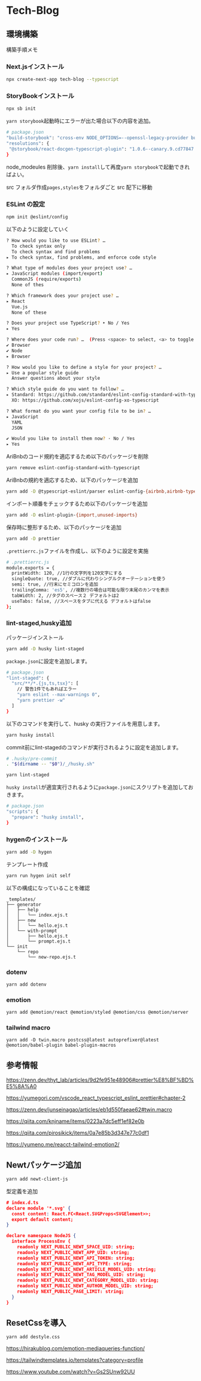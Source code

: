 # Tech-Blog

## 環境構築

構築手順メモ

### Next.jsインストール

```sh
npx create-next-app tech-blog --typescript
```

### StoryBookインストール

```sh
npx sb init
```

`yarn storybook`起動時にエラーが出た場合以下の内容を追加。

```sh
# package.json
"build-storybook": "cross-env NODE_OPTIONS=--openssl-legacy-provider build-storybook"
"resolutions": {
 "@storybook/react-docgen-typescript-plugin": "1.0.6--canary.9.cd77847.0"
}
```

node_modeules 削除後、`yarn install`して再度`yarn storybook`で起動できればよい。

src フォルダ作成`pages,styles`をフォルダごと src 配下に移動

### ESLint の設定

```sh
npm init @eslint/config
```

以下のように設定していく

```sh
? How would you like to use ESLint? …
  To check syntax only
  To check syntax and find problems
▸ To check syntax, find problems, and enforce code style

? What type of modules does your project use? …
▸ JavaScript modules (import/export)
  CommonJS (require/exports)
  None of thes

? Which framework does your project use? …
▸ React
  Vue.js
  None of these

? Does your project use TypeScript? ‣ No / Yes
▸ Yes

? Where does your code run? …  (Press <space> to select, <a> to toggle all, <i> to invert selection)
✔ Browser
✔ Node
▸ Browser

? How would you like to define a style for your project? …
▸ Use a popular style guide
  Answer questions about your style

? Which style guide do you want to follow? …
▸ Standard: https://github.com/standard/eslint-config-standard-with-typescript
  XO: https://github.com/xojs/eslint-config-xo-typescript

? What format do you want your config file to be in? …
▸ JavaScript
  YAML
  JSON

✔ Would you like to install them now? · No / Yes
▸ Yes
```

AriBnbのコード規約を適応するため以下のパッケージを削除

```sh
yarn remove eslint-config-standard-with-typescript
```

AriBnbの規約を適応するため、以下のパッケージを追加

```sh
yarn add -D @typescript-eslint/parser eslint-config-{airbnb,airbnb-typescript,prettier} eslint-plugin-{react-hooks,jsx-a11y}
```

インポート順番をチェックするため以下のパッケージを追加

```sh
yarn add -D eslint-plugin-{import,unused-imports}
```

保存時に整形するため、以下のパッケージを追加

```sh
yarn add -D prettier
```

`.prettierrc.js`ファイルを作成し、以下のように設定を実施

```sh
# .prettierrc.js
module.exports = {
  printWidth: 120, //1行の文字列を120文字にする
  singleQuote: true, //ダブルに代わりシングルクオーテーションを使う
  semi: true, //行末にセミコロンを追加
  trailingComma: 'es5', //複数行の場合は可能な限り末尾のカンマを表示
  tabWidth: 2, //タグのスペース２ デフォルトは2
  useTabs: false, //スペースをタブに代える デフォルトはfalse
};
```

### lint-staged,husky追加

パッケージインストール

```sh
yarn add -D husky lint-staged
```

`package.json`に設定を追加します。

```sh
# package.json
"lint-staged": {
  "src/**/*.{js,ts,tsx}": [
    // 警告1件でもあればエラー
    "yarn eslint --max-warnings 0",
    "yarn prettier -w"
  ]
}
```

以下のコマンドを実行して、husky の実行ファイルを用意します。

```sh
yarn husky install
```

commit前にlint-stagedのコマンドが実行されるように設定を追加します。

```sh
# .husky/pre-commit
. "$(dirname -- "$0")/_/husky.sh"

yarn lint-staged
```

`husky install`が適宜実行されるように`package.json`にスクリプトを追加しておきます。

```sh
# package.json
"scripts": {
  "prepare": "husky install",    
}
```

### hygenのインストール

```sh
yarn add -D hygen
```

テンプレート作成

```sh
yarn run hygen init self
```

以下の構成になっていることを確認

```
_templates/
├── generator
│   ├── help
│   │   └── index.ejs.t
│   ├── new
│   │   └── hello.ejs.t
│   └── with-prompt
│       ├── hello.ejs.t
│       └── prompt.ejs.t
└── init
    └── repo
        └── new-repo.ejs.t

```

### dotenv

```sh
yarn add dotenv
```

### emotion

```sh
yarn add @emotion/react @emotion/styled @emotion/css @emotion/server
```


### tailwind macro

```
yarn add -D twin.macro postcss@latest autoprefixer@latest @emotion/babel-plugin babel-plugin-macros
```

## 参考情報

https://zenn.dev/thyt_lab/articles/9d2fe951e48906#prettier%E8%BF%BD%E5%8A%A0

https://yumegori.com/vscode_react_typescript_eslint_prettier#chapter-2

https://zenn.dev/junseinagao/articles/eb1d550faeae62#twin.macro

https://qiita.com/knjname/items/0223a7dc5eff1ef82e0b

https://qiita.com/pirosikick/items/0a7e85b3d347e77c0df1

https://yumeno.me/reacct-tailwind-emotion2/

## Newtパッケージ追加

```sh
yarn add newt-client-js
```

型定義を追加

```json
# index.d.ts
declare module '*.svg' {
  const content: React.FC<React.SVGProps<SVGElement>>;
  export default content;
}

declare namespace NodeJS {
  interface ProcessEnv {
    readonly NEXT_PUBLIC_NEWT_SPACE_UID: string;
    readonly NEXT_PUBLIC_NEWT_APP_UID: string;
    readonly NEXT_PUBLIC_NEWT_API_TOKEN: string;
    readonly NEXT_PUBLIC_NEWT_API_TYPE: string;
    readonly NEXT_PUBLIC_NEWT_ARTICLE_MODEL_UID: string;
    readonly NEXT_PUBLIC_NEWT_TAG_MODEL_UID: string;
    readonly NEXT_PUBLIC_NEWT_CATEGORY_MODEL_UID: string;
    readonly NEXT_PUBLIC_NEWT_AUTHOR_MODEL_UID: string;
    readonly NEXT_PUBLIC_PAGE_LIMIT: string;
  }
}
```

## ResetCssを導入

```sh
yarn add destyle.css
```

https://hirakublog.com/emotion-mediaqueries-function/


https://tailwindtemplates.io/templates?category=profile


https://www.youtube.com/watch?v=Gs2SUnw92UU